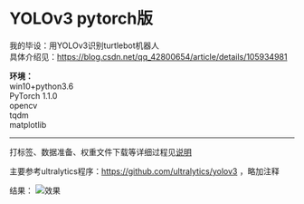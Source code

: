 # YOLOv3 pytorch版
我的毕设：用YOLOv3识别turtlebot机器人  
具体介绍见：https://blog.csdn.net/qq_42800654/article/details/105934981  

**环境：**  
win10+python3.6  
PyTorch 1.1.0  
opencv  
tqdm  
matplotlib  

----------------
打标签、数据准备、权重文件下载等详细过程见[说明](https://blog.csdn.net/qq_42800654/article/details/105934981)

主要参考ultralytics程序：https://github.com/ultralytics/yolov3 ，略加注释

结果：
![效果](https://github.com/Lu-tju/YOLOv3_pytorch/blob/master/output/1.jpg)
